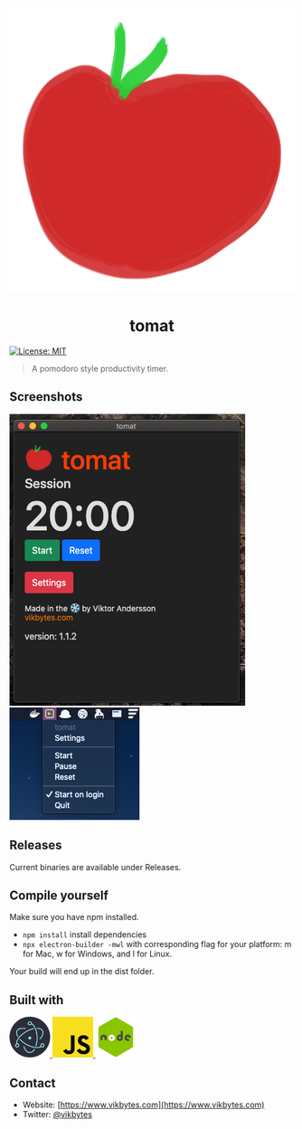 <img src="./src/assets/icon.png" />
<h1 align="center">tomat</h1>
<p>
  <a href="#" target="_blank">
    <img alt="License: MIT" src="https://img.shields.io/github/license/vikbytes/tomat-electron?style=for-the-badge" />
  </a>
</p>

> A pomodoro style productivity timer.

## Screenshots

<img src="./img/settings-screenshot.png" />
<img src="./img/tray-screenshot.png" />

## Releases

Current binaries are available under Releases.

## Compile yourself

Make sure you have npm installed.

- `npm install` install dependencies
- `npx electron-builder -mwl` with corresponding flag for your platform:
  m for Mac, w for Windows, and l for Linux.

Your build will end up in the dist folder.

## Built with

<div float="left">
  <a href="https://www.electronjs.org/">
    <img src="./img/electronjs.png" width=72px height=72px />
  </a>
  <a href="https://en.wikipedia.org/wiki/JavaScript">
    <img src="./img/js.png" width=72px height=72px />
  </a>
  <a href="https://nodejs.org/en/">
    <img src="./img/nodejs.png" width=72px height=72px />
  </a>
</div>

## Contact

- Website: [https://www.vikbytes.com](https://www.vikbytes.com)
- Twitter: [@vikbytes](https://twitter.com/vikbytes)
